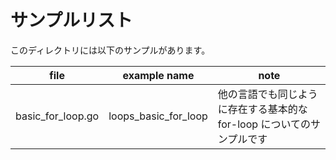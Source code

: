# サンプルリスト

このディレクトリには以下のサンプルがあります。

|file|example name|note|
|----|------------|----|
|basic\_for\_loop.go|loops\_basic\_for\_loop|他の言語でも同じように存在する基本的な for-loop についてのサンプルです|
